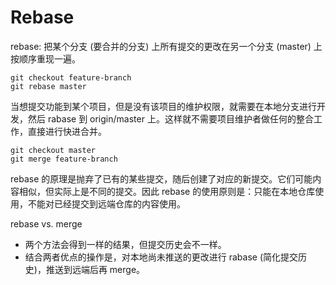 # Rebase

rebase: 把某个分支 (要合并的分支) 上所有提交的更改在另一个分支 (master) 上按顺序重现一遍。

    git checkout feature-branch
    git rebase master

当想提交功能到某个项目，但是没有该项目的维护权限，就需要在本地分支进行开发，然后 rabase 到 origin/master 上。这样就不需要项目维护者做任何的整合工作，直接进行快进合并。

    git checkout master
    git merge feature-branch

rebase 的原理是抛弃了已有的某些提交，随后创建了对应的新提交。它们可能内容相似，但实际上是不同的提交。因此 rebase 的使用原则是：只能在本地仓库使用，不能对已经提交到远端仓库的内容使用。

rebase vs. merge
- 两个方法会得到一样的结果，但提交历史会不一样。
- 结合两者优点的操作是，对本地尚未推送的更改进行 rabase (简化提交历史)，推送到远端后再 merge。